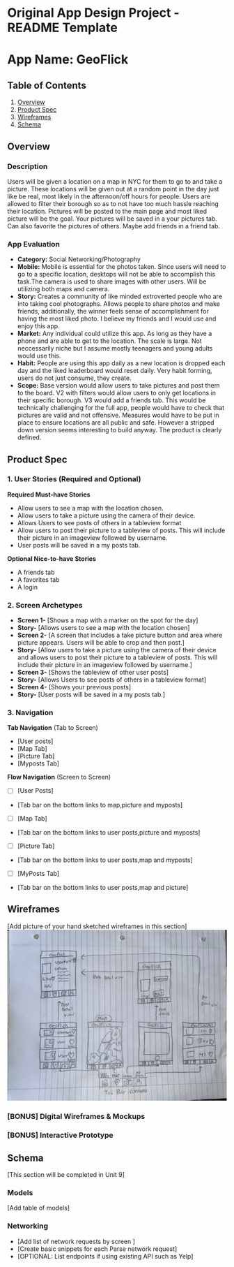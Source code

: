 Original App Design Project - README Template
===

# App Name: GeoFlick

## Table of Contents

1. [Overview](#Overview)
2. [Product Spec](#Product-Spec)
3. [Wireframes](#Wireframes)
4. [Schema](#Schema)

## Overview

### Description

Users will be given a location on a map in NYC for them to go to and take a picture. These locations will be given out at a random point in the day just like be real, most likely in the afternoon/off hours for people. Users are allowed to filter their borough so as to not have too much hassle reaching their location. Pictures will be posted to the main page and most liked picture will be the goal. Your pictures will be saved in a your pictures tab. Can also favorite the pictures of others. Maybe add friends in a friend tab. 

### App Evaluation

- **Category:** Social Networking/Photography
- **Mobile:** Mobile is essential for the photos taken. Since users will need to go to a specific location, desktops will not be able to accomplish this task.The camera is used to share images with other users. Will be utilizing both maps and camera.
- **Story:** Creates a community of like minded extroverted people who are into taking cool photographs. Allows people to share photos and make friends, additionally, the winner feels sense of accomplishment for having the most liked photo. I believe my friends and I would use and enjoy this app.
- **Market:** Any individual could utilize this app. As long as they have a phone and are able to get to the location. The scale is large. Not neccessarily niche but I assume mostly teenagers and young adults would use this.
- **Habit:** People are using this app daily as a new location is dropped each day and the liked leaderboard would reset daily. Very habit forming, users do not just consume, they create.
- **Scope:** Base version would allow users to take pictures and post them to the board. V2 with filters would allow users to only get locations in their specific borough. V3 would add a friends tab. This would be technically challenging for the full app, people would have to check that pictures are valid and not offensive. Measures would have to be put in place to ensure locations are all public and safe. However a stripped down version seems interesting to build anyway. The product is clearly defined.

## Product Spec

### 1. User Stories (Required and Optional)

**Required Must-have Stories**

* Allow users to see a map with the location chosen.
* Allow users to take a picture using the camera of their device.
* Allows Users to see posts of others in a tableview format
* Allow users to post their picture to a tableview of posts. This will include their picture in an imageview followed by username.
* User posts will be saved in a my posts tab.

**Optional Nice-to-have Stories**

* A friends tab
* A favorites tab
* A login

### 2. Screen Archetypes

* **Screen 1-** [Shows a map with a marker on the spot for the day]
* **Story-** [Allows users to see a map with the location chosen]
* **Screen 2-** [A screen that includes a take picture button and area where picture appears. Users will be able to crop and then post.]
* **Story-** [Allow users to take a picture using the camera of their device and allows users to post their picture to a tableview of posts. This will include their picture in an imageview followed by username.]
* **Screen 3-** [Shows the tableview of other user posts]
* **Story-** [Allows Users to see posts of others in a tableview format]
* **Screen 4-** [Shows your previous posts]
* **Story-** [User posts will be saved in a my posts tab.]


### 3. Navigation

**Tab Navigation** (Tab to Screen)
* [User posts]
* [Map Tab]
* [Picture Tab]
* [Myposts Tab]

**Flow Navigation** (Screen to Screen)

- [ ] [User Posts]
* [Tab bar on the bottom links to map,picture and myposts]
- [ ] [Map Tab]
* [Tab bar on the bottom links to user posts,picture and myposts]
- [ ] [Picture Tab]
* [Tab bar on the bottom links to user posts,map and myposts]
- [ ] [MyPosts Tab]
* [Tab bar on the bottom links to user posts,map and picture]


## Wireframes

[Add picture of your hand sketched wireframes in this section]
<img src="https://github.com/marenas1/codepath-capstone/blob/main/Wireframe.jpeg" width=600>

### [BONUS] Digital Wireframes & Mockups

### [BONUS] Interactive Prototype

## Schema 

[This section will be completed in Unit 9]

### Models

[Add table of models]

### Networking

- [Add list of network requests by screen ]
- [Create basic snippets for each Parse network request]
- [OPTIONAL: List endpoints if using existing API such as Yelp]
